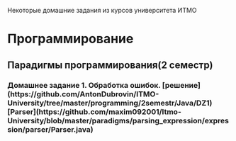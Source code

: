 Некоторые домашние задания из курсов университета ИТМО

<h1> Программирование
<h2> Парадигмы программирования(2 семестр)
<h3> Домашнее задание 1. Обработка ошибок.
[решение](https://github.com/AntonDubrovin/ITMO-University/tree/master/programming/2semestr/Java/DZ1)
   [Parser](https://github.com/maxim092001/Itmo-University/blob/master/paradigms/parsing_expression/expression/parser/Parser.java)
